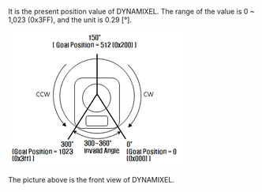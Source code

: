 It is the present position value of DYNAMIXEL.
The range of the value is 0 ~ 1,023 (0x3FF), and the unit is 0.29 [&deg;].

![](/assets/images/dxl/dx/dx_series_goal_position.png)

The picture above is the front view of DYNAMIXEL.

